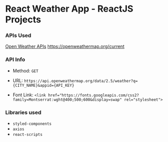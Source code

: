 # React Weather App - ReactJS Projects


### APIs Used
[Open Weather APIs](https://openweathermap.org/)
https://openweathermap.org/current


### API Info
* Method: `GET`
* URL: `https://api.openweathermap.org/data/2.5/weather?q={CITY_NAME}&appid={API_KEY}`

* Font Link: `<link href="https://fonts.googleapis.com/css2?family=Montserrat:wght@400;500;600&display=swap" rel="stylesheet">`

### Libraries used
* `styled-components`
* `axios`
* `react-scripts`

  



